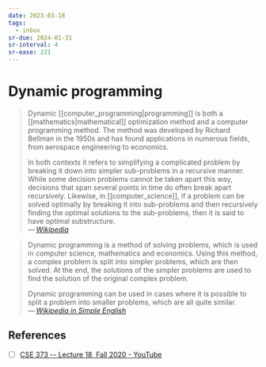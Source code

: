 ```yaml
---
date: 2023-03-18
tags:
  - inbox
sr-due: 2024-01-31
sr-interval: 4
sr-ease: 221
---
```

# Dynamic programming

> Dynamic [[computer_programming|programming]] is both a
> [[mathematics|mathematical]] optimization method and a computer programming
> method. The method was developed by Richard Bellman in the 1950s and has found
> applications in numerous fields, from aerospace engineering to economics.
>
> In both contexts it refers to simplifying a complicated problem by breaking it
> down into simpler sub-problems in a recursive manner. While some decision
> problems cannot be taken apart this way, decisions that span several points in
> time do often break apart recursively. Likewise, in [[computer_science]], if a
> problem can be solved optimally by breaking it into sub-problems and then
> recursively finding the optimal solutions to the sub-problems, then it is said
> to have optimal substructure.\
> — <cite>[Wikipedia](https://en.wikipedia.org/wiki/Dynamic_programming)</cite>

> Dynamic programming is a method of solving problems, which is used in computer
> science, mathematics and economics. Using this method, a complex problem is
> split into simpler problems, which are then solved. At the end, the solutions
> of the simpler problems are used to find the solution of the original complex
> problem.
>
> Dynamic programming can be used in cases where it is possible to split a
> problem into smaller problems, which are all quite similar.\
> — <cite>[Wikipedia in Simple English](https://simple.wikipedia.org/wiki/Dynamic_programming)</cite>


## References

- [ ] [CSE 373 -- Lecture 18, Fall 2020 - YouTube](https://www.youtube.com/watch?v=wAA0AMfcJHQ)
